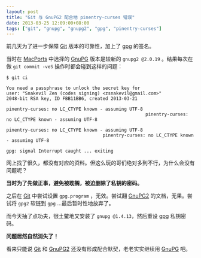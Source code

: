 ```yaml
---
layout: post
title: "Git 与 GnuPG2 配合地 pinentry-curses 错误"
date: 2013-03-25 12:09:00+08:00
tags: ["git", "gnupg", "gnupg2", "gpg", "pinentry-curses"]
---
```


前几天为了进一步保障 [Git][] 版本的可靠性，加上了 [gpg][GnuPG] 的签名。

当时在 [MacPorts][] 中选择的 [GnuPG][] 版本是较新的 `gnupg2 @2.0.19` 。结果每次在做 `git commit -veS` 操作时都会碰到这样的问题：

    $ git ci

    You need a passphrase to unlock the secret key for
    user: "Snakevil Zen (codes signing) <zsnakevil@gmail.com>"
    2048-bit RSA key, ID FBB11BB6, created 2013-03-21

    pinentry-curses: no LC_CTYPE known - assuming UTF-8
                                                        pinentry-curses: no LC_CTYPE known - assuming UTF-8
                                                                                                            pinentry-curses: no LC_CTYPE known - assuming UTF-8
                                        pinentry-curses: no LC_CTYPE known - assuming UTF-8

    gpg: signal Interrupt caught ... exiting

网上找了很久，都没有对应的资料。但这么玩的哥们绝对多到不行，为什么会没有问题呢？

[Git]: https://git.wiki.kernel.org/index.php/Git_FAQ
[GnuPG]: http://gnupg.org
[MacPorts]: http://www.macports.org

<a name="more"></a>

**当时为了先做正事，避免被耽搁，被迫删除了私钥的密码。**

之后在 [Git][] 中尝试设置 `gpg.program` ，无效。尝试翻 [GnuPG2][GnuPG] 的文档，无果。尝试将 `gpg2` 软链到 `gpg` …最后暂时性地放弃了。

而今天抽了点功夫，很土鳖地又安装了 `gnupg @1.4.13`，然后重设 [gpg][GnuPG] 私钥密码。

**问题居然自然消失了！**

看来只能说 [Git][] 和 [GnuPG2][GnuPG] 还没有形成配合默契，老老实实继续用 [GnuPG][] 吧。
